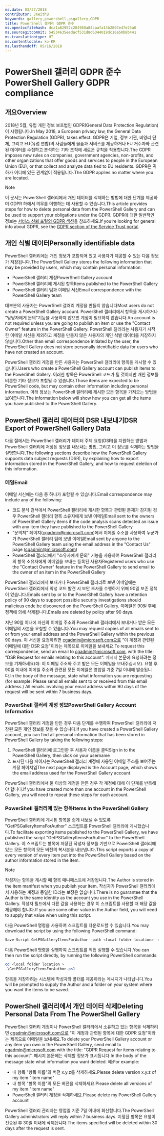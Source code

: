 ```yaml
---
ms.date: 03/27/2018
contributor: JKeithB
keywords: gallery,powershell,psgallery,GDPR
title: PowerShell 갤러리 GDPR 준수
ms.openlocfilehash: dca1a82952c284980a84caafa13b2807e47e25a0
ms.sourcegitcommit: 54534635eedacf531d8d6344019dc16a50b8b441
ms.translationtype: HT
ms.contentlocale: ko-KR
ms.lasthandoff: 05/16/2018
---
```

# <a name="powershell-gallery-gdpr-compliance"></a><span data-ttu-id="5bcbe-103">PowerShell 갤러리 GDPR 준수</span><span class="sxs-lookup"><span data-stu-id="5bcbe-103">PowerShell Gallery GDPR compliance</span></span>

## <a name="overview"></a><span data-ttu-id="5bcbe-104">개요</span><span class="sxs-lookup"><span data-stu-id="5bcbe-104">Overview</span></span>

<span data-ttu-id="5bcbe-105">2018년 5월, 유럽 개인 정보 보호법인 GDPR(General Data Protection Regulation)이 시행됩니다.</span><span class="sxs-lookup"><span data-stu-id="5bcbe-105">In May 2018, a European privacy law, the General Data Protection Regulation (GDPR), takes effect.</span></span>
<span data-ttu-id="5bcbe-106">GDPR은 기업, 정부 기관, 비영리 단체, 그리고 EU(유럽 연합)의 사람들에게 물품과 서비스를 제공하거나 EU 거주자와 관련된 데이터를 수집하고 분석하는 기타 조직에 새로운 규칙을 적용합니다.</span><span class="sxs-lookup"><span data-stu-id="5bcbe-106">The GDPR imposes new rules on companies, government agencies, non-profits, and other organizations that offer goods and services to people in the European Union (EU), or that collect and analyze data tied to EU residents.</span></span>
<span data-ttu-id="5bcbe-107">GDPR은 귀하가 어디에 있든 관계없이 적용됩니다.</span><span class="sxs-lookup"><span data-stu-id="5bcbe-107">The GDPR applies no matter where you are located.</span></span>

> [!NOTE]
> <span data-ttu-id="5bcbe-108">이 문서는 PowerShell 갤러리에서 개인 데이터를 삭제하는 방법에 대한 단계를 제공하며 GDPR 하에서 의무를 이행하는 데 사용할 수 있습니다.</span><span class="sxs-lookup"><span data-stu-id="5bcbe-108">This article provides steps for how to delete personal data from the PowerShell Gallery and can be used to support your obligations under the GDPR.</span></span> <span data-ttu-id="5bcbe-109">GDPR에 대한 일반적인 정보는 [서비스 신뢰 포털의 GDPR 섹션](https://servicetrust.microsoft.com/ViewPage/GDPRGetStarted)을 참조하세요.</span><span class="sxs-lookup"><span data-stu-id="5bcbe-109">If you’re looking for general info about GDPR, see the [GDPR section of the Service Trust portal](https://servicetrust.microsoft.com/ViewPage/GDPRGetStarted).</span></span>

## <a name="personally-identifiable-data"></a><span data-ttu-id="5bcbe-110">개인 식별 데이터</span><span class="sxs-lookup"><span data-stu-id="5bcbe-110">Personally identifiable data</span></span>

<span data-ttu-id="5bcbe-111">PowerShell 갤러리에는 개인 정보가 포함되어 있고 사용자가 제공할 수 있는 다음 정보가 저장됩니다.</span><span class="sxs-lookup"><span data-stu-id="5bcbe-111">The PowerShell Gallery stores the following information that may be provided by users, which may contain personal information:</span></span>

* <span data-ttu-id="5bcbe-112">PowerShell 갤러리 계정</span><span class="sxs-lookup"><span data-stu-id="5bcbe-112">PowerShell Gallery account</span></span>
* <span data-ttu-id="5bcbe-113">PowerShell 갤러리에 게시된 항목</span><span class="sxs-lookup"><span data-stu-id="5bcbe-113">Items published to the PowerShell Gallery</span></span>
* <span data-ttu-id="5bcbe-114">PowerShell 갤러리 팀과 이메일 서신</span><span class="sxs-lookup"><span data-stu-id="5bcbe-114">Email correspondence with the PowerShell Gallery team</span></span>

<span data-ttu-id="5bcbe-115">대부분의 사용자는 PowerShell 갤러리 계정을 만들지 않습니다</span><span class="sxs-lookup"><span data-stu-id="5bcbe-115">Most users do not create a PowerShell Gallery account.</span></span>
<span data-ttu-id="5bcbe-116">PowerShell 갤러리에서 항목을 게시하거나 "담당자에게 문의"기능을 사용하지 않으면 계정이 필요하지 않습니다.</span><span class="sxs-lookup"><span data-stu-id="5bcbe-116">An account is not required unless you are going to publish an item or use the "Contact Owner" feature in the PowerShell Gallery.</span></span>
<span data-ttu-id="5bcbe-117">PowerShell 갤러리는 사용자가 시작한 이메일 서신을 제외하고 계정을 만들지 않은 사용자의 개인 식별 데이터를 저장하지 않습니다.</span><span class="sxs-lookup"><span data-stu-id="5bcbe-117">Other than email correspondence initiated by the user, the PowerShell Gallery does not store personally identifiable data for users who have not created an account.</span></span>

<span data-ttu-id="5bcbe-118">PowerShell 갤러리 계정을 만든 사용자는 PowerShell 갤러리에 항목을 게시할 수 있습니다.</span><span class="sxs-lookup"><span data-stu-id="5bcbe-118">Users who create a PowerShell Gallery account can publish items to the PowerShell Gallery.</span></span>
<span data-ttu-id="5bcbe-119">이러한 항목은 PowerShell 코드가 될 것이지만 개인 정보를 비롯한 기타 정보가 포함될 수 있습니다.</span><span class="sxs-lookup"><span data-stu-id="5bcbe-119">Those items are expected to be PowerShell code, but may contain other information including personal information.</span></span>
<span data-ttu-id="5bcbe-120">아래 정보는 PowerShell 갤러리에 게시한 모든 항목을 가져오는 방법을 보여줍니다.</span><span class="sxs-lookup"><span data-stu-id="5bcbe-120">The information below will show how you can get all the items you have published to the PowerShell Gallery.</span></span>

## <a name="dsr-export-of-powershell-gallery-data"></a><span data-ttu-id="5bcbe-121">PowerShell 갤러리 데이터의 DSR 내보내기</span><span class="sxs-lookup"><span data-stu-id="5bcbe-121">DSR Export of PowerShell Gallery Data</span></span>

<span data-ttu-id="5bcbe-122">다음 절에서는 PowerShell 갤러리가 데이터 주체 요청(DSR)을 지원하는 방법과 PowerShell 갤러리에 저장된 정보를 내보내는 방법, 그리고 이 정보를 삭제하는 방법을 설명합니다.</span><span class="sxs-lookup"><span data-stu-id="5bcbe-122">The following sections describe how the PowerShell Gallery supports data subject requests (DSR), by explaining how to export information stored in the PowerShell Gallery, and how to request deletion of this information.</span></span>

### <a name="email"></a><span data-ttu-id="5bcbe-123">메일</span><span class="sxs-lookup"><span data-stu-id="5bcbe-123">Email</span></span>

<span data-ttu-id="5bcbe-124">이메일 서신에는 다음 중 하나가 포함될 수 있습니다.</span><span class="sxs-lookup"><span data-stu-id="5bcbe-124">Email correspondence may include any of the following:</span></span>

* <span data-ttu-id="5bcbe-125">코드 분석 검색에서 PowerShell 갤러리에 게시한 항목과 관련된 문제가 감지된 경우 PowerShell 갤러리 항목 소유자에게 보낸 이메일</span><span class="sxs-lookup"><span data-stu-id="5bcbe-125">Email sent to the owners of PowerShell Gallery items if the code analysis scans detected an issue with any item they have published to the PowerShell Gallery</span></span>
* <span data-ttu-id="5bcbe-126">"문의처" 페이지(cgadmin@microsoft.com)에서 이메일 주소를 사용하여 누군가가 PowerShell 갤러리 팀에 보낸 이메일</span><span class="sxs-lookup"><span data-stu-id="5bcbe-126">Email sent by anyone to the PowerShell Gallery team using the email address in the "Contact Us" page (cgadmin@microsoft.com)</span></span>
* <span data-ttu-id="5bcbe-127">PowerShell 갤러리에서 "소유자에게 문의" 기능을 사용하여 PowerShell 갤러리의 항목 소유자에게 이메일을 보내는 등록된 사용자</span><span class="sxs-lookup"><span data-stu-id="5bcbe-127">Registered users who use the "Contact Owner" feature in the PowerShell Gallery to send email to the owner of an item in the PowerShell Gallery</span></span>

<span data-ttu-id="5bcbe-128">PowerShell 갤러리에서 보내거나 PowerShell 갤러리로 보낸 이메일에는 PowerShell 갤러리에서 악성 코드 발견 시 보안 조사를 수행하기 위해 90일 보존 정책이 있습니다.</span><span class="sxs-lookup"><span data-stu-id="5bcbe-128">Emails sent by or to the PowerShell Gallery have a retention policy of 90 days to support possible security investigations should malicious code be discovered on the PowerShell Gallery.</span></span>
<span data-ttu-id="5bcbe-129">이메일은 90일 후에 정책에 의해 삭제됩니다.</span><span class="sxs-lookup"><span data-stu-id="5bcbe-129">Emails are deleted by policy after 90 days.</span></span>

<span data-ttu-id="5bcbe-130">지난 90일 이내에 자신의 이메일 주소와 PowerShell 갤러리에서 보내거나 받은 모든 이메일의 사본을 요청할 수 있습니다.</span><span class="sxs-lookup"><span data-stu-id="5bcbe-130">You may request copies of all emails sent to or from your email address and the PowerShell Gallery within the previous 90 days.</span></span>
<span data-ttu-id="5bcbe-131">이 서신을 요청하려면 cgadmin@microsoft.com으로 "이 계정과 관련된 이메일에 대한 DSR 요청"이라는 제목으로 이메일을 보내세요.</span><span class="sxs-lookup"><span data-stu-id="5bcbe-131">To request this correspondence, send an email to cgadmin@microsoft.com, with the title: "DSR Request for emails relating to this account".</span></span>
<span data-ttu-id="5bcbe-132">메시지 본문에 요청하려는 정보를 기재하세요(예: 이 이메일 주소와 주고 받은 모든 이메일을 보내주십시오). 요청 후 90일 이내에 이메일 주소와 관련된 모든 이메일은 영업일 기준 7일 이내에 발송됩니다.</span><span class="sxs-lookup"><span data-stu-id="5bcbe-132">In the body of the message, state what information you are requesting (for example: Please send all emails sent to or received from this email address.) All emails involving your email address within 90 days of the request will be sent within 7 business days.</span></span>

### <a name="powershell-gallery-account-information"></a><span data-ttu-id="5bcbe-133">PowerShell 갤러리 계정 정보</span><span class="sxs-lookup"><span data-stu-id="5bcbe-133">PowerShell Gallery Account Information</span></span>

<span data-ttu-id="5bcbe-134">PowerShell 갤러리 계정을 만든 경우 다음 단계를 수행하여 PowerShell 갤러리에 저장된 모든 개인 정보를 찾을 수 있습니다.</span><span class="sxs-lookup"><span data-stu-id="5bcbe-134">If you have created a PowerShell Gallery account, you can find all personal information that has been stored in PowerShell Gallery by taking the following steps:</span></span>

1. <span data-ttu-id="5bcbe-135">PowerShell 갤러리에 로그인한 후 사용자 이름을 클릭</span><span class="sxs-lookup"><span data-stu-id="5bcbe-135">Sign in to the PowerShell Gallery, then click on your username</span></span>
2. <span data-ttu-id="5bcbe-136">표시된 다음 페이지는 PowerShell 갤러리 계정에 사용된 이메일 주소를 보여주는 계정 페이지임</span><span class="sxs-lookup"><span data-stu-id="5bcbe-136">The next page displayed is the Account page, which shows the email address used for the PowerShell Gallery account</span></span>

<span data-ttu-id="5bcbe-137">PowerShell 갤러리에서 둘 이상의 계정을 만든 경우 각 계정에 대해 이 단계를 반복해야 합니다.</span><span class="sxs-lookup"><span data-stu-id="5bcbe-137">If you have created more than one account in the PowerShell Gallery, you will need to repeat these steps for each account.</span></span>

### <a name="items-in-the-powershell-gallery"></a><span data-ttu-id="5bcbe-138">PowerShell 갤러리에 있는 항목</span><span class="sxs-lookup"><span data-stu-id="5bcbe-138">Items in the PowerShell Gallery</span></span>

<span data-ttu-id="5bcbe-139">PowerShell 갤러리에 게시된 항목을 쉽게 내보낼 수 있도록 "GetPSGalleryItemsForAuthor" 스크립트를 PowerShell 갤러리에 게시했습니다.</span><span class="sxs-lookup"><span data-stu-id="5bcbe-139">To facilitate exporting items published to the PowerShell Gallery, we have published the script "GetPSGalleryItemsForAuthor" to the PowerShell Gallery.</span></span>
<span data-ttu-id="5bcbe-140">이 스크립트는 항목에 저장된 작성자 정보를 기반으로 PowerShell 갤러리에 있는 모든 항목의 모든 버전의 복사본을 내보냅니다.</span><span class="sxs-lookup"><span data-stu-id="5bcbe-140">This script exports a copy of every version of every item put into the PowerShell Gallery based on the author information stored in the item.</span></span>

> [!NOTE]
> <span data-ttu-id="5bcbe-141">작성자는 항목을 게시할 때 항목 매니페스트에 저장됩니다.</span><span class="sxs-lookup"><span data-stu-id="5bcbe-141">The Author is stored in the item manifest when you publish your item.</span></span>
> <span data-ttu-id="5bcbe-142">작성자가 PowerShell 갤러리에서 사용하는 계정과 동일한 ID라는 보장은 없습니다.</span><span class="sxs-lookup"><span data-stu-id="5bcbe-142">There is no guarantee that the Author is the same identity as the account you use in the PowerShell Gallery.</span></span>
> <span data-ttu-id="5bcbe-143">작성자 필드에서 다른 값을 사용하는 경우 이 스크립트를 사용할 때 해당 값을 제공해야 합니다.</span><span class="sxs-lookup"><span data-stu-id="5bcbe-143">If you use some other value in the Author field, you will need to supply that value when using this script.</span></span>

<span data-ttu-id="5bcbe-144">다음 PowerShell 명령을 사용하여 스크립트를 다운로드할 수 있습니다.</span><span class="sxs-lookup"><span data-stu-id="5bcbe-144">You may download the script by using the following PowerShell command:</span></span>

```powershell
Save-Script GetPSGalleryItemsForAuthor -path <local folder location> -repository psgallery
```

<span data-ttu-id="5bcbe-145">다음 PowerShell 명령을 실행하여 스크립트를 직접 실행할 수 있습니다.</span><span class="sxs-lookup"><span data-stu-id="5bcbe-145">You can then run the script directly, by running the following PowerShell commands:</span></span>

```powershell
cd <local folder location >
.\GetPSGalleryItemsForAuthor.ps1
```

<span data-ttu-id="5bcbe-146">항목을 저장하려는 시스템에 작성자와 폴더를 제공하라는 메시지가 나타납니다.</span><span class="sxs-lookup"><span data-stu-id="5bcbe-146">You will be prompted to supply the Author and a folder on your system where you want the items to be saved.</span></span>

## <a name="deleting-personal-data-from-the-powershell-gallery"></a><span data-ttu-id="5bcbe-147">PowerShell 갤러리에서 개인 데이터 삭제</span><span class="sxs-lookup"><span data-stu-id="5bcbe-147">Deleting Personal Data From The PowerShell Gallery</span></span>

<span data-ttu-id="5bcbe-148">PowerShell 갤러리 계정이나 PowerShell 갤러리에서 소유하고 있는 항목을 삭제하려면 cgadmin@microsoft.com으로 "이 계정과 관련된 항목에 대한 GDPR 요청"이라는 제목으로 이메일을 보내세요.</span><span class="sxs-lookup"><span data-stu-id="5bcbe-148">To delete your PowerShell Gallery account or any item you own in the PowerShell Gallery, send email to cgadmin@microsoft.com with the title: "GDPR Request for items relating to this account".</span></span>
<span data-ttu-id="5bcbe-149">메시지 본문에는 삭제할 정보가 표시됩니다.</span><span class="sxs-lookup"><span data-stu-id="5bcbe-149">In the body of the message state what information you want deleted.</span></span> <span data-ttu-id="5bcbe-150">예:</span><span class="sxs-lookup"><span data-stu-id="5bcbe-150">For example:</span></span>

* <span data-ttu-id="5bcbe-151">내 항목 "항목 이름"의 버전 x.y.z를 삭제하세요.</span><span class="sxs-lookup"><span data-stu-id="5bcbe-151">Please delete version x.y.z of my item "item name"</span></span>
* <span data-ttu-id="5bcbe-152">내 항목 "항목 이름"의 모든 버전을 삭제하세요.</span><span class="sxs-lookup"><span data-stu-id="5bcbe-152">Please delete all versions of my item "item name"</span></span>
* <span data-ttu-id="5bcbe-153">PowerShell 갤러리 계정을 삭제하세요.</span><span class="sxs-lookup"><span data-stu-id="5bcbe-153">Please delete my PowerShell Gallery account</span></span>

<span data-ttu-id="5bcbe-154">PowerShell 갤러리 관리자는 영업일 기준 7일 이내에 회신합니다.</span><span class="sxs-lookup"><span data-stu-id="5bcbe-154">The PowerShell Gallery administrators will reply within 7 business days.</span></span>
<span data-ttu-id="5bcbe-155">지정된 항목은 요청이 전송된 후 30일 이내에 삭제됩니다.</span><span class="sxs-lookup"><span data-stu-id="5bcbe-155">The items specified will be deleted within 30 days after the request is sent.</span></span>

